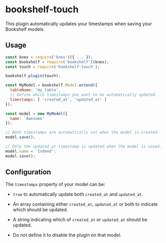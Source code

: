 # bookshelf-touch

This plugin automatically updates your timestamps when saving your Bookshelf models.

## Usage

```js
const knex = require('knex')({ ... });
const bookshelf = require('bookshelf')(knex);
const touch = require('bookshelf-touch');

bookshelf.plugin(touch);

const MyModel = bookshelf.Model.extend({
  tableName: 'my_table',
  // Define which timestamps you want to be automatically updated.
  timestamps: [ 'created_at', 'updated_at' ]
});

const model = new MyModel({
  name: 'Awesome'
});

// Both timestamps are automatically set when the model is created.
model.save();

// Only the updated_at timestamp is updated when the model is saved.
model.name = 'Indeed';
model.save();
```

## Configuration

The `timestamps` property of your model can be:

* `true` to automatically update both `created_at` and `updated_at`.

* An array containing either `created_at`, `updated_at` or both to indicate which should be updated.

* A string indicating which of `created_at` or `updated_at` should be updated.

* Do not define it to disable the plugin on that model.
